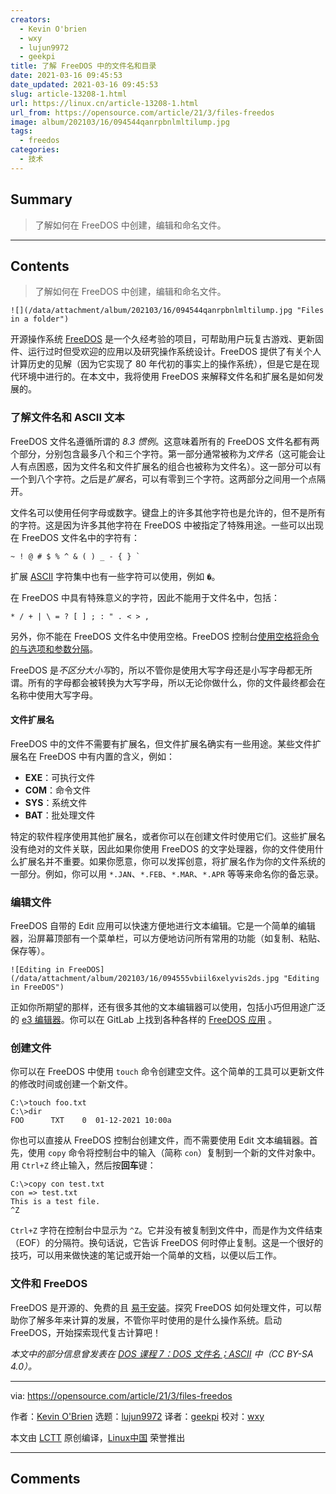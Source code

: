 ```yaml
---
creators:
  - Kevin O'brien
  - wxy
  - lujun9972
  - geekpi
title: 了解 FreeDOS 中的文件名和目录
date: 2021-03-16 09:45:53
date_updated: 2021-03-16 09:45:53
slug: article-13208-1.html
url: https://linux.cn/article-13208-1.html
url_from: https://opensource.com/article/21/3/files-freedos
image: album/202103/16/094544qanrpbnlmltilump.jpg
tags:
  - freedos
categories:
  - 技术
---
```


## Summary

> 了解如何在 FreeDOS 中创建，编辑和命名文件。

***

<!-- more -->

## Contents

> 
> 了解如何在 FreeDOS 中创建，编辑和命名文件。
> 
> 
> 

`![](/data/attachment/album/202103/16/094544qanrpbnlmltilump.jpg "Files in a folder")`

开源操作系统 [FreeDOS](https://www.freedos.org/) 是一个久经考验的项目，可帮助用户玩复古游戏、更新固件、运行过时但受欢迎的应用以及研究操作系统设计。FreeDOS 提供了有关个人计算历史的见解（因为它实现了 80 年代初的事实上的操作系统），但是它是在现代环境中进行的。在本文中，我将使用 FreeDOS 来解释文件名和扩展名是如何发展的。

### 了解文件名和 ASCII 文本

FreeDOS 文件名遵循所谓的 *8.3 惯例*。这意味着所有的 FreeDOS 文件名都有两个部分，分别包含最多八个和三个字符。第一部分通常被称为*文件名*（这可能会让人有点困惑，因为文件名和文件扩展名的组合也被称为文件名）。这一部分可以有一个到八个字符。之后是*扩展名*，可以有零到三个字符。这两部分之间用一个点隔开。

文件名可以使用任何字母或数字。键盘上的许多其他字符也是允许的，但不是所有的字符。这是因为许多其他字符在 FreeDOS 中被指定了特殊用途。一些可以出现在 FreeDOS 文件名中的字符有：

```shell
~ ! @ # $ % ^ & ( ) _ - { } `
```

扩展 [ASCII](file:///Users/xingyuwang/develop/TranslateProject-wxy/translated/tech/tmp.2sISc4Tp3G#ASCII) 字符集中也有一些字符可以使用，例如 `�`。

在 FreeDOS 中具有特殊意义的字符，因此不能用于文件名中，包括：

```shell
* / + | \ = ? [ ] ; : " . < > ,
```

另外，你不能在 FreeDOS 文件名中使用空格。FreeDOS 控制台[使用空格将命令的与选项和参数分隔](https://opensource.com/article/21/2/set-your-path-freedos)。

FreeDOS 是*不区分大小写*的，所以不管你是使用大写字母还是小写字母都无所谓。所有的字母都会被转换为大写字母，所以无论你做什么，你的文件最终都会在名称中使用大写字母。

#### 文件扩展名

FreeDOS 中的文件不需要有扩展名，但文件扩展名确实有一些用途。某些文件扩展名在 FreeDOS 中有内置的含义，例如：

* **EXE**：可执行文件
* **COM**：命令文件
* **SYS**：系统文件
* **BAT**：批处理文件

特定的软件程序使用其他扩展名，或者你可以在创建文件时使用它们。这些扩展名没有绝对的文件关联，因此如果你使用 FreeDOS 的文字处理器，你的文件使用什么扩展名并不重要。如果你愿意，你可以发挥创意，将扩展名作为你的文件系统的一部分。例如，你可以用 `*.JAN`、`*.FEB`、`*.MAR`、`*.APR` 等等来命名你的备忘录。

### 编辑文件

FreeDOS 自带的 Edit 应用可以快速方便地进行文本编辑。它是一个简单的编辑器，沿屏幕顶部有一个菜单栏，可以方便地访问所有常用的功能（如复制、粘贴、保存等）。

`![Editing in FreeDOS](/data/attachment/album/202103/16/094555vbiil6xelyvis2ds.jpg "Editing in FreeDOS")`

正如你所期望的那样，还有很多其他的文本编辑器可以使用，包括小巧但用途广泛的 [e3 编辑器](https://opensource.com/article/20/12/e3-linux)。你可以在 GitLab 上找到各种各样的 [FreeDOS 应用](https://gitlab.com/FDOS/) 。

### 创建文件

你可以在 FreeDOS 中使用 `touch` 命令创建空文件。这个简单的工具可以更新文件的修改时间或创建一个新文件。

```shell
C:\>touch foo.txt
C:\>dir
FOO      TXT    0  01-12-2021 10:00a
```

你也可以直接从 FreeDOS 控制台创建文件，而不需要使用 Edit 文本编辑器。首先，使用 `copy` 命令将控制台中的输入（简称 `con`）复制到一个新的文件对象中。用 `Ctrl+Z` 终止输入，然后按**回车**键：

```shell
C:\>copy con test.txt
con => test.txt
This is a test file.
^Z
```

`Ctrl+Z` 字符在控制台中显示为 `^Z`。它并没有被复制到文件中，而是作为文件结束（EOF）的分隔符。换句话说，它告诉 FreeDOS 何时停止复制。这是一个很好的技巧，可以用来做快速的笔记或开始一个简单的文档，以便以后工作。

### 文件和 FreeDOS

FreeDOS 是开源的、免费的且 [易于安装](https://opensource.com/article/18/4/gentle-introduction-freedos)。探究 FreeDOS 如何处理文件，可以帮助你了解多年来计算的发展，不管你平时使用的是什么操作系统。启动 FreeDOS，开始探索现代复古计算吧！

*本文中的部分信息曾发表在 [DOS 课程 7：DOS 文件名；ASCII](https://www.ahuka.com/dos-lessons-for-self-study-purposes/dos-lesson-7-dos-filenames-ascii/) 中（CC BY-SA 4.0）。*

---

via: <https://opensource.com/article/21/3/files-freedos>

作者：[Kevin O'Brien](https://opensource.com/users/ahuka) 选题：[lujun9972](https://github.com/lujun9972) 译者：[geekpi](https://github.com/geekpi) 校对：[wxy](https://github.com/wxy)

本文由 [LCTT](https://github.com/LCTT/TranslateProject) 原创编译，[Linux中国](https://linux.cn/) 荣誉推出

***

## Comments
